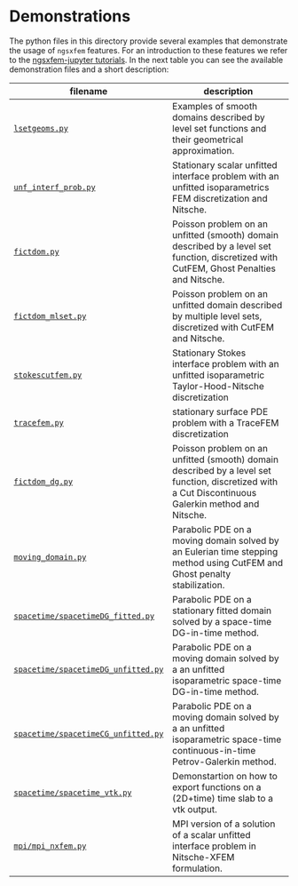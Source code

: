 # Demonstrations

The python files in this directory provide several examples that demonstrate the usage of `ngsxfem` features. For an introduction to these features we refer to the [ngsxfem-jupyter tutorials](https://github.com/ngsxfem/ngsxfem-jupyter). In the next table you can see the available demonstration files and a short description:

| filename | description | 
|-|-|
| [`lsetgeoms.py`](lsetgeoms.py) | Examples of smooth domains described by level set functions and their geometrical approximation. |
| [`unf_interf_prob.py`](unf_interf_prob.py) | Stationary scalar unfitted interface problem with an unfitted isoparametrics FEM discretization and Nitsche. |
| [`fictdom.py`](fictdom.py) | Poisson problem on an unfitted (smooth) domain described by a level set function, discretized with CutFEM, Ghost Penalties and Nitsche. |
| [`fictdom_mlset.py`](fictdom_mlset.py) | Poisson problem on an unfitted domain described by multiple level sets, discretized with CutFEM and Nitsche. |
| [`stokescutfem.py`](stokescutfem.py) | Stationary Stokes interface problem with an unfitted isoparametric Taylor-Hood-Nitsche discretization |
| [`tracefem.py`](tracefem.py) | stationary surface PDE problem with a TraceFEM discretization |
| [`fictdom_dg.py`](fictdom_dg.py) |   Poisson problem on an unfitted (smooth) domain described by a level set function, discretized with a Cut Discontinuous Galerkin method and Nitsche.|
| [`moving_domain.py`](moving_domain.py) | Parabolic PDE on a moving domain solved by an Eulerian time stepping method using CutFEM and Ghost penalty stabilization. |
| [`spacetime/spacetimeDG_fitted.py`](spacetime/spacetimeDG_fitted.py) | Parabolic PDE on a stationary fitted domain solved by a space-time DG-in-time method. |
| [`spacetime/spacetimeDG_unfitted.py`](spacetime/spacetimeDG_fitted.py) | Parabolic PDE on a moving domain solved by a an unfitted isoparametric space-time DG-in-time method. |
| [`spacetime/spacetimeCG_unfitted.py`](spacetime/spacetimeCG_fitted.py) | Parabolic PDE on a moving domain solved by a an unfitted isoparametric space-time continuous-in-time Petrov-Galerkin method. |
| [`spacetime/spacetime_vtk.py`](spacetime/spacetime_vtk.py) | Demonstartion on how to export functions on a (2D+time) time slab to a vtk output. |
| [`mpi/mpi_nxfem.py`](mpi/mpi_nxfem.py) | MPI version of a solution of a scalar unfitted interface problem in Nitsche-XFEM formulation. |
